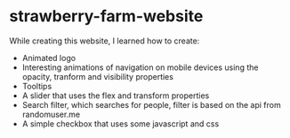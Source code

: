 # strawberry-farm-website

While creating this website, I learned how to create:
- Animated logo
- Interesting animations of navigation on mobile devices using the opacity, tranform and visibility properties
- Tooltips
- A slider that uses the flex and transform properties
- Search filter, which searches for people, filter is based on the api from randomuser.me
- A simple checkbox that uses some javascript and css

